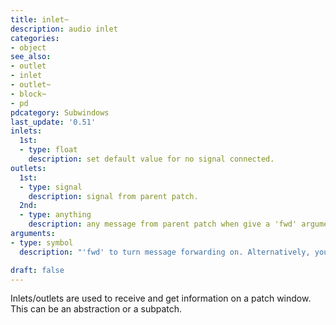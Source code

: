 ```yaml
---
title: inlet~
description: audio inlet
categories:
- object
see_also:
- outlet
- inlet
- outlet~
- block~
- pd
pdcategory: Subwindows
last_update: '0.51'
inlets:
  1st:
  - type: float
    description: set default value for no signal connected.
outlets:
  1st:
  - type: signal
    description: signal from parent patch.
  2nd:
  - type: anything
    description: any message from parent patch when give a 'fwd' argument.
arguments:
- type: symbol
  description: "'fwd' to turn message forwarding on. Alternatively, you can set upsampling method: 'hold' for sample/hold (default), 'pad' for zero-padded and 'lin' for linear interpolation)."

draft: false
---
```

Inlets/outlets are used to receive and get information on a patch window. This can be an abstraction or a subpatch.